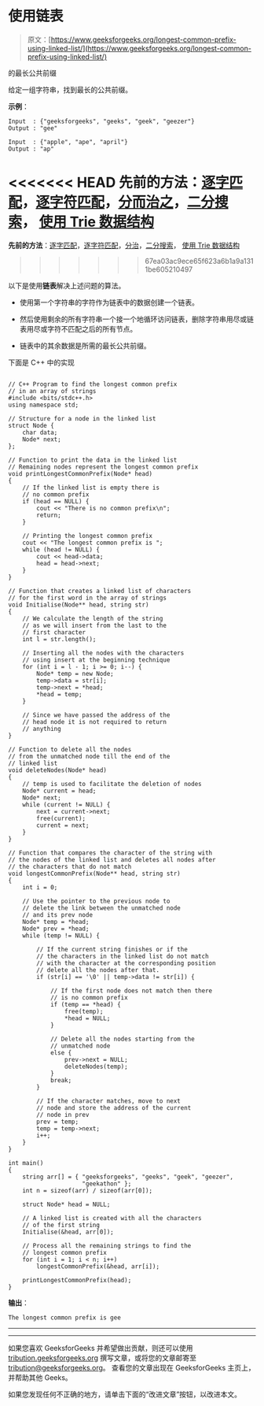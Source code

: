 # 使用链表

> 原文：[https://www.geeksforgeeks.org/longest-common-prefix-using-linked-list/](https://www.geeksforgeeks.org/longest-common-prefix-using-linked-list/)

的最长公共前缀

给定一组字符串，找到最长的公共前缀。

**示例**：

```
Input  : {"geeksforgeeks", "geeks", "geek", "geezer"}
Output : "gee"

Input  : {"apple", "ape", "april"}
Output : "ap"

```

<<<<<<< HEAD
**先前的方法**：[逐字匹配](https://www.geeksforgeeks.org/longest-common-prefix-set-1-word-by-word-matching/)，[逐字符匹配](https://www.geeksforgeeks.org/longest-common-prefix-set-2-character-by-character-matching/)，[分而治之](https://www.geeksforgeeks.org/longest-common-prefix-set-3-divide-and-conquer/)，[二分搜索](https://www.geeksforgeeks.org/longest-common-prefix-set-4-binary-search/)， [使用 Trie 数据结构](https://www.geeksforgeeks.org/longest-common-prefix-set-5-using-trie/)
=======
**先前的方法**：[逐字匹配](https://www.geeksforgeeks.org/longest-common-prefix-set-1-word-by-word-matching/)，[逐字符匹配](https://www.geeksforgeeks.org/longest-common-prefix-set-2-character-by-character-matching/)，[分治](https://www.geeksforgeeks.org/longest-common-prefix-set-3-divide-and-conquer/)，[二分搜索](https://www.geeksforgeeks.org/longest-common-prefix-set-4-binary-search/)， [使用 Trie 数据结构](https://www.geeksforgeeks.org/longest-common-prefix-set-5-using-trie/)
>>>>>>> 67ea03ac9ece65f623a6b1a9a1311be605210497

以下是使用**链表**解决上述问题的算法。

*   使用第一个字符串的字符作为链表中的数据创建一个链表。

*   然后使用剩余的所有字符串一个接一个地循环访问链表，删除字符串用尽或链表用尽或字符不匹配之后的所有节点。

*   链表中的其余数据是所需的最长公共前缀。

下面是 C++ 中的实现

```

// C++ Program to find the longest common prefix 
// in an array of strings 
#include <bits/stdc++.h> 
using namespace std; 

// Structure for a node in the linked list 
struct Node { 
    char data; 
    Node* next; 
}; 

// Function to print the data in the linked list 
// Remaining nodes represent the longest common prefix 
void printLongestCommonPrefix(Node* head) 
{ 
    // If the linked list is empty there is  
    // no common prefix 
    if (head == NULL) { 
        cout << "There is no common prefix\n"; 
        return; 
    } 

    // Printing the longest common prefix 
    cout << "The longest common prefix is "; 
    while (head != NULL) { 
        cout << head->data; 
        head = head->next; 
    } 
} 

// Function that creates a linked list of characters 
// for the first word in the array of strings 
void Initialise(Node** head, string str) 
{ 
    // We calculate the length of the string 
    // as we will insert from the last to the  
    // first character 
    int l = str.length(); 

    // Inserting all the nodes with the characters 
    // using insert at the beginning technique 
    for (int i = l - 1; i >= 0; i--) { 
        Node* temp = new Node; 
        temp->data = str[i]; 
        temp->next = *head; 
        *head = temp; 
    } 

    // Since we have passed the address of the  
    // head node it is not required to return  
    // anything 
} 

// Function to delete all the nodes 
// from the unmatched node till the end of the  
// linked list 
void deleteNodes(Node* head) 
{ 
    // temp is used to facilitate the deletion of nodes 
    Node* current = head; 
    Node* next; 
    while (current != NULL) { 
        next = current->next; 
        free(current); 
        current = next; 
    } 
} 

// Function that compares the character of the string with 
// the nodes of the linked list and deletes all nodes after 
// the characters that do not match 
void longestCommonPrefix(Node** head, string str) 
{ 
    int i = 0; 

    // Use the pointer to the previous node to 
    // delete the link between the unmatched node  
    // and its prev node 
    Node* temp = *head; 
    Node* prev = *head; 
    while (temp != NULL) { 

        // If the current string finishes or if the 
        // the characters in the linked list do not match 
        // with the character at the corresponding position 
        // delete all the nodes after that. 
        if (str[i] == '\0' || temp->data != str[i]) { 

            // If the first node does not match then there 
            // is no common prefix 
            if (temp == *head) { 
                free(temp); 
                *head = NULL; 
            } 

            // Delete all the nodes starting from the 
            // unmatched node 
            else { 
                prev->next = NULL; 
                deleteNodes(temp); 
            } 
            break; 
        } 

        // If the character matches, move to next  
        // node and store the address of the current  
        // node in prev 
        prev = temp; 
        temp = temp->next; 
        i++; 
    } 
} 

int main() 
{ 
    string arr[] = { "geeksforgeeks", "geeks", "geek", "geezer", 
                     "geekathon" }; 
    int n = sizeof(arr) / sizeof(arr[0]); 

    struct Node* head = NULL; 

    // A linked list is created with all the characters 
    // of the first string 
    Initialise(&head, arr[0]); 

    // Process all the remaining strings to find the  
    // longest common prefix 
    for (int i = 1; i < n; i++) 
        longestCommonPrefix(&head, arr[i]); 

    printLongestCommonPrefix(head); 
} 

```

**输出**：

```
The longest common prefix is gee

```



* * *

* * *

如果您喜欢 GeeksforGeeks 并希望做出贡献，则还可以使用 [tribution.geeksforgeeks.org](https://contribute.geeksforgeeks.org/) 撰写文章，或将您的文章邮寄至 tribution@geeksforgeeks.org。 查看您的文章出现在 GeeksforGeeks 主页上，并帮助其他 Geeks。

如果您发现任何不正确的地方，请单击下面的“改进文章”按钮，以改进本文。